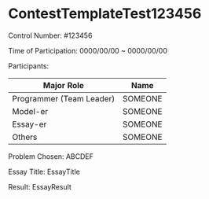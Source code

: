 # ContestTemplateTest123456

Control Number: #123456

Time of Participation: 0000/00/00 ~ 0000/00/00

Participants:

| Major Role | Name |
| - | - |
| Programmer (Team Leader) | SOMEONE |
| Model-er | SOMEONE |
| Essay-er | SOMEONE |
| Others | SOMEONE |

Problem Chosen: ABCDEF

Essay Title: EssayTitle

Result: EssayResult
